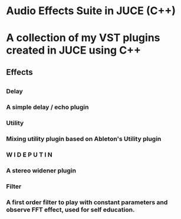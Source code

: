 <h1>Audio Effects Suite in JUCE (C++)<h1>

A collection of my VST plugins created in JUCE using C++

<h2>Effects<h2>

<h3>Delay<h3>
A simple delay / echo plugin

<h3>Utility<h3>
Mixing utility plugin based on Ableton's Utility plugin

<h3>W I D E P U T I N<h3>
A stereo widener plugin

<h3>Filter<h3>
A first order filter to play with constant parameters and observe FFT effect, used for self education.
    
